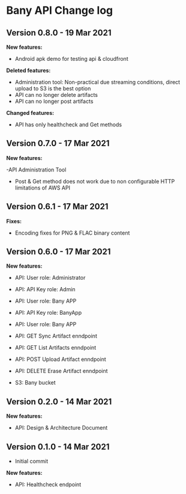# Bany API Change log

## Version 0.8.0 - 19 Mar 2021

**New features:**

- Android apk demo for testing api & cloudfront

**Deleted features:**

- Administration tool: Non-practical due streaming conditions, direct upload to S3 is the best option
- API can no longer delete artifacts
- API can no longer post artifacts

**Changed features:**

- API has only healthcheck and Get methods

## Version 0.7.0 - 17 Mar 2021

**New features:**

-API Administration Tool
- Post & Get method does not work due to non configurable HTTP limitations of AWS API

## Version 0.6.1 - 17 Mar 2021

**Fixes:**

- Encoding fixes for PNG & FLAC binary content

## Version 0.6.0 - 17 Mar 2021

**New features:**

- API: User role: Administrator
- API: API Key role: Admin
- API: User role: Bany APP
- API: API Key role: BanyApp

- API: User role: Bany APP
- API: GET Sync Artifact enndpoint
- API: GET List Artifacts enndpoint
- API: POST Upload Artifact enndpoint
- API: DELETE Erase Artifact enndpoint

- S3: Bany bucket

## Version 0.2.0 - 14 Mar 2021

**New features:**

- API: Design & Architecture Document

## Version 0.1.0 - 14 Mar 2021

- Initial commit

**New features:**

- API: Healthcheck endpoint
